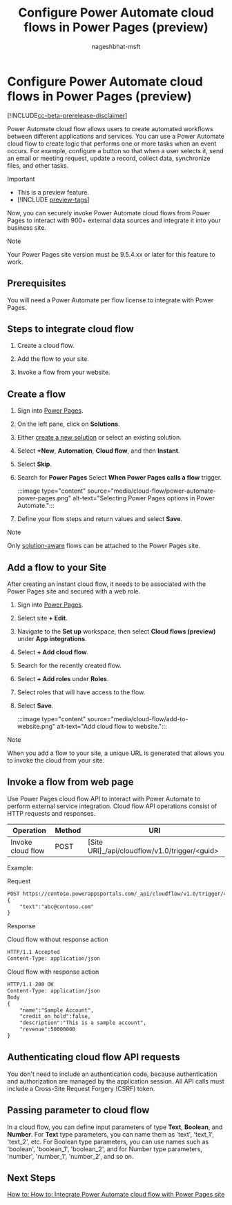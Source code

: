 ﻿---
title: Configure Power Automate cloud flows in Power Pages (preview)
description: Learn how to add and configure Power Automate cloud flows on Power Pages.
author: nageshbhat-msft

ms.topic: conceptual
ms.custom: 
ms.date: 05/23/2023
ms.subservice: 
ms.author: nabha
ms.reviewer: ndoelman
contributors:
    - nageshbhat-msft
    - nickdoelman
---

# Configure Power Automate cloud flows in Power Pages (preview)

[!INCLUDE[cc-beta-prerelease-disclaimer](../includes/cc-beta-prerelease-disclaimer.md)]

Power Automate cloud flow allows users to create automated workflows between different applications and services. You can use a Power Automate cloud flow to create logic that performs one or more tasks when an event occurs. For example, configure a button so that when a user selects it, send an email or meeting request, update a record, collect data, synchronize files, and other tasks.

> [!IMPORTANT]
> - This is a preview feature.
> - [!INCLUDE [preview-tags](../includes/cc-preview-features-definition.md)]

Now, you can securely invoke Power Automate cloud flows from Power Pages to interact with 900+ external data sources and integrate it into your business site.

> [!NOTE]
> Your Power Pages site version must be 9.5.4.xx or later for this feature to work.

## Prerequisites

You will need a Power Automate per flow license to integrate with Power Pages.

## Steps to integrate cloud flow

1. Create a cloud flow.

1. Add the flow to your site.

1. Invoke a flow from your website.

## Create a flow

1. Sign into [Power Pages](https://make.powerpages.microsoft.com/).

1. On the left pane, click on **Solutions**.

1. Either [create a new solution](/power-apps/maker/data-platform/create-solution) or select an existing solution.

1. Select **+New**, **Automation**, **Cloud flow**, and then **Instant**.

1. Select **Skip**.

1. Search for **Power Pages** Select **When Power Pages calls a flow** trigger.

    :::image type="content" source="media/cloud-flow/power-automate-power-pages.png" alt-text="Selecting Power Pages options in Power Automate.":::

1. Define your flow steps and return values and select **Save**.

> [!NOTE]
> Only [solution-aware](/power-automate/overview-solution-flows) flows can be attached to the Power Pages site.

## Add a flow to your Site

After creating an instant cloud flow, it needs to be associated with the Power Pages site and secured with a web role.

1. Sign into [Power Pages](https://make.powerpages.microsoft.com/).

1. Select site **+ Edit**.

1. Navigate to the **Set up** workspace, then select **Cloud flows (preview)** under **App integrations**.

1. Select **+ Add cloud flow**.

1. Search for the recently created flow.

1. Select **+ Add roles** under **Roles**.

1. Select roles that will have access to the flow.

1. Select **Save**.

    :::image type="content" source="media/cloud-flow/add-to-website.png" alt-text="Add cloud flow to website.":::

> [!NOTE]
> When you add a flow to your site, a unique URL is generated that allows you to invoke the cloud from your site.

## Invoke a flow from web page

Use Power Pages cloud flow API to interact with Power Automate to perform external service integration. Cloud flow API operations consist of HTTP requests and responses.

| Operation         | Method | URI                                                    |
|-------------------|--------|--------------------------------------------------------|
| Invoke cloud flow | POST   | \[Site URI\]\_/api/cloudflow/v1.0/trigger/&lt;guid&gt; |

Example:

Request

```html
POST https://contoso.powerappsportals.com/_api/cloudflow/v1.0/trigger/4d22a1a2-8a67-e681-9985-3f36acfb8ed4
{
    "text":"abc@contoso.com"
}
``` 

Response

Cloud flow without response action

```html
HTTP/1.1 Accepted
Content-Type: application/json
```

Cloud flow with response action

```html
HTTP/1.1 200 OK
Content-Type: application/json
Body
{
    "name":"Sample Account",
    "credit_on_hold":false,
    "description":"This is a sample account",
    "revenue":50000000
}
```

## Authenticating cloud flow API requests

You don't need to include an authentication code, because authentication and authorization are managed by the application session. All API calls must include a Cross-Site Request Forgery (CSRF) token.

## Passing parameter to cloud flow

In a cloud flow, you can define input parameters of type **Text**, **Boolean**, and **Number**. For **Text** type parameters, you can name them as 'text', 'text\_1', 'text\_2', etc. For Boolean type parameters, you can use names such as 'boolean', 'boolean\_1', 'boolean\_2', and for Number type parameters, 'number', 'number\_1', 'number\_2', and so on.

## Next Steps

[How to: How to: Integrate Power Automate cloud flow with Power Pages site](power-automate-howto.md)